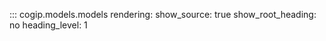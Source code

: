 ::: cogip.models.models
    rendering:
      show_source: true
      show_root_heading: no
      heading_level: 1
